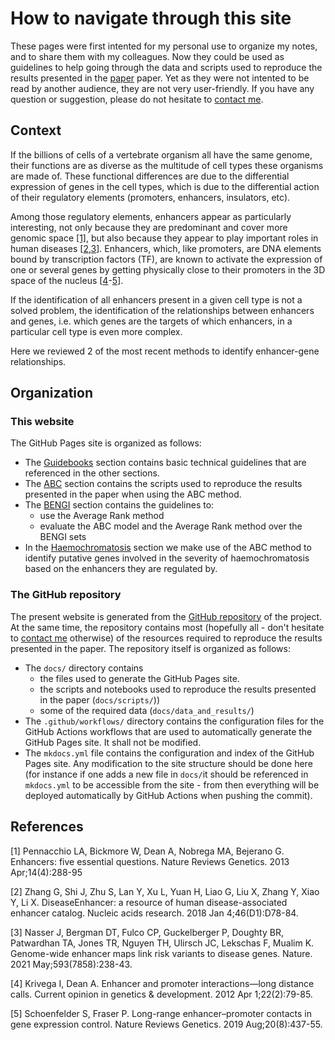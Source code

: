 # How to navigate through this site

These pages were first intented for my personal use to organize my notes, and to share them with my colleagues. Now they could be used as guidelines to help going through the data and scripts used to reproduce the results presented in the [paper](...) paper. Yet as they were not intented to be read by another audience, they are not very user-friendly. If you have any question or suggestion, please do not hesitate to [contact me](../../about_me).

## Context

If the billions of cells of a vertebrate organism all have the same genome, their functions are as diverse as the multitude of cell types these organisms are made of. These functional differences are due to the differential expression of genes in the cell types, which is due to the differential action of their regulatory elements (promoters, enhancers, insulators, etc).


Among those regulatory elements, enhancers appear as particularly interesting, not only because they are predominant and cover more genomic space [[1]](#1), but also because they appear to play important roles in human diseases [[2](#2),[3](#3)]. Enhancers, which, like promoters, are DNA elements bound by transcription factors (TF), are known to activate the expression of one or several genes by getting physically close to their promoters in the 3D space of the nucleus [[4](#4)-[5](#5)].


If the identification of all enhancers present in a given cell type is not a solved problem, the identification of the relationships between enhancers and genes, i.e. which genes are the targets of which enhancers, in a particular cell type is even more complex. 

Here we reviewed 2 of the most recent methods to identify enhancer-gene relationships.


## Organization

### This website

The GitHub Pages site is organized as follows:

- The [Guidebooks](/guidebooks/introduction) section contains basic technical guidelines that are referenced in the other sections.
- The [ABC](/notes_abc/introduction) section contains the scripts used to reproduce the results presented in the paper when using the ABC method.
- The [BENGI](/notes_bengi/introduction) section contains the guidelines to:
    - use the Average Rank method
    - evaluate the ABC model and the Average Rank method over the BENGI sets
- In the [Haemochromatosis](/haemochromatosis/introduction) section we make use of the ABC method to identify putative genes involved in the severity of haemochromatosis based on the enhancers they are regulated by.

### The GitHub repository

The present website is generated from the [GitHub repository](https://github.com/hoellin/hoellin.github.io) of the project. At the same time, the repository contains most (hopefully all - don't hesitate to [contact me](/about_me) otherwise) of the resources required to reproduce the results presented in the paper. The repository itself is organized as follows:

- The `docs/` directory contains
    - the files used to generate the GitHub Pages site.
    - the scripts and notebooks used to reproduce the results presented in the paper (`docs/scripts/`))
    - some of the required data (`docs/data_and_results/`)
- The `.github/workflows/` directory contains the configuration files for the GitHub Actions workflows that are used to automatically generate the GitHub Pages site. It shall not be modified.
- The `mkdocs.yml` file contains the configuration and index of the GitHub Pages site. Any modification to the site structure should be done here (for instance if one adds a new file in `docs/`it should be referenced in `mkdocs.yml` to be accessible from the site - from then everything will be deployed automatically by GitHub Actions when pushing the commit).

## References

<a id="1">[1]</a> 
Pennacchio LA, Bickmore W, Dean A, Nobrega MA, Bejerano G.
Enhancers: five essential questions.
Nature Reviews Genetics. 2013 Apr;14(4):288-95

<a id="2">[2]</a>
Zhang G, Shi J, Zhu S, Lan Y, Xu L, Yuan H, Liao G, Liu X, Zhang Y, Xiao Y, Li X.
DiseaseEnhancer: a resource of human disease-associated enhancer catalog.
Nucleic acids research. 2018 Jan 4;46(D1):D78-84.

<a id="3">[3]</a>
Nasser J, Bergman DT, Fulco CP, Guckelberger P, Doughty BR, Patwardhan TA, Jones TR, Nguyen TH, Ulirsch JC, Lekschas F, Mualim K. 
Genome-wide enhancer maps link risk variants to disease genes.
Nature. 2021 May;593(7858):238-43.

<a id="4">[4]</a>
Krivega I, Dean A.
Enhancer and promoter interactions—long distance calls.
Current opinion in genetics & development. 2012 Apr 1;22(2):79-85.

<a id="5">[5]</a>
Schoenfelder S, Fraser P.
Long-range enhancer–promoter contacts in gene expression control.
Nature Reviews Genetics. 2019 Aug;20(8):437-55.
